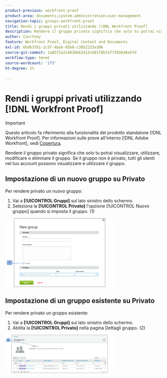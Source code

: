 ```yaml
---
product-previous: workfront-proof
product-area: documents;system-administration;user-management
navigation-topic: groups-workfront-proof
title: Rendi i gruppi privati utilizzando [!DNL Workfront Proof]
description: Rendere il gruppo privato significa che solo tu potrai visualizzare, utilizzare, modificare o eliminare il gruppo. Se il gruppo non è privato, tutti gli utenti nel tuo account possono visualizzare e utilizzare il gruppo.
author: Courtney
feature: Workfront Proof, Digital Content and Documents
exl-id: 6bd637b1-1c5f-4bab-85b8-c3852233a306
source-git-commit: 1a85f2a214036b62d13cb01f0b7a77392648a5fd
workflow-type: tm+mt
source-wordcount: '173'
ht-degree: 1%

---
```


# Rendi i gruppi privati utilizzando [!DNL Workfront Proof]

>[!IMPORTANT]
>
>Questo articolo fa riferimento alla funzionalità del prodotto standalone [!DNL Workfront Proof]. Per informazioni sulle prove all&#39;interno [!DNL Adobe Workfront], vedi [Copertura](../../../review-and-approve-work/proofing/proofing.md).

Rendere il gruppo privato significa che solo tu potrai visualizzare, utilizzare, modificare o eliminare il gruppo. Se il gruppo non è privato, tutti gli utenti nel tuo account possono visualizzare e utilizzare il gruppo.

## Impostazione di un nuovo gruppo su Privato

Per rendere privato un nuovo gruppo:

1. Vai a **[!UICONTROL Gruppi]** sul lato sinistro dello schermo.
1. Seleziona la **[!UICONTROL Privato]** l&#39;opzione [!UICONTROL Nuovo gruppo] quando si imposta il gruppo. (1)

![Private_new_group.png](assets/private-new-group-350x221.png)

## Impostazione di un gruppo esistente su Privato

Per rendere privato un gruppo esistente:

1. Vai a **[!UICONTROL Gruppi]** sul lato sinistro dello schermo.
1. Abilita la **[!UICONTROL Privato]** nella pagina Dettagli gruppo. (2)

![Private_Group_Details.png](assets/private-group-details-350x123.png)
